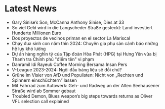 # Latest News
-  Gary Sinise’s Son, McCanna Anthony Sinise, Dies at 33
-  So viel Geld wird in die Langscheder Straße gesteckt: Land investiert Hunderte Millionen Euro
-  Dos proyectos de vecinos priman en el sector La Mariscal
-  Chạy đua sinh con năm thìn 2024: Chuyên gia phụ sản cảnh báo những hệ lụy khó lường
-  Dự án hàng nghìn tỷ của Tập đoàn Hòa Phát (HPG) tại Hưng Yên vừa bị Thanh tra Chính phủ "điểm tên" vi phạm
-  Danramil Idi Rayeuk Coffee Morning Bersama Insan Pers
-  V-League 2023-2024: Ngôi đầu bảng liệu sẽ đổi chủ?
-  Grüne im Visier von AfD und Populisten: Nicht von „Rechten und Spinnern einschüchtern“ lassen
-  Mit Fahrrad zum Autowerk: Geh- und Radweg an der Alten Seehausener Straße wird ab Sommer gebaut
-  Troubled Demon, Blues weapon’s big steps towards returns as Oliver VFL selection call explained

